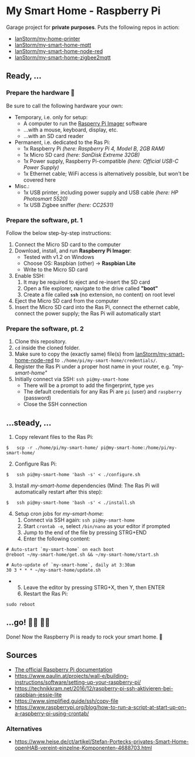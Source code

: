 # My Smart Home - Raspberry Pi

Garage project for **private purposes**.
Puts the following repos in action:
* [IanStorm/my-home-printer](https://github.com/IanStorm/my-home-printer)
* [IanStorm/my-smart-home-mqtt](https://github.com/IanStorm/my-smart-home-mqtt)
* [IanStorm/my-smart-home-node-red](https://github.com/IanStorm/my-smart-home-node-red)
* [IanStorm/my-smart-home-zigbee2mqtt](https://github.com/IanStorm/my-smart-home-zigbee2mqtt)


## Ready, ...


### Prepare the hardware 🧰

Be sure to call the following hardware your own:

* Temporary, i.e. only for setup:
	* A computer to run the [Rasperry Pi Imager](https://www.raspberrypi.org/downloads/) software
	* ...with a mouse, keyboard, display, etc.
	* ...with an SD card reader
* Permanent, i.e. dedicated to the Ras Pi:
	* 1x Raspberry Pi *(here: Raspberry Pi 4, Model B, 2GB RAM)*
	* 1x Micro SD card *(here: SanDisk Extreme 32GB)*
	* 1x Power supply, Raspberry Pi-compatible *(here: Official USB-C Power Supply)*
	* 1x Ethernet cable; WiFi access is alternatively possible, but won't be covered here
* Misc.:
	* 1x USB printer, including power supply and USB cable *(here: HP Photosmart 5520)*
	* 1x USB Zigbee sniffer *(here: CC2531)*


### Prepare the software, pt. 1

Follow the below step-by-step instructions:

1. Connect the Micro SD card to the computer
2. Download, install, and run **Raspberry Pi Imager**:
	* Tested with v1.2 on Windows
	* Choose OS: Raspbian (other) -> **Raspbian Lite**
	* Write to the Micro SD card
2. Enable SSH:
	1. It may be required to eject and re-insert the SD card
	2. Open a file explorer, navigate to the drive called **"boot"**
	2. Create a file called **`ssh`** (no extension, no content) on root level
2. Eject the Micro SD card from the computer
2. Insert the Micro SD card into the Ras Pi, connect the ethernet cable, connect the power supply; the Ras Pi will automatically start


### Prepare the software, pt. 2

1. Clone this repository.
2. `cd` inside the cloned folder.
2. Make sure to copy the (exactly same) file(s) from [IanStorm/my-smart-home-node-red](https://github.com/IanStorm/my-smart-home-node-red) to `./home/pi/my-smart-home/credentials/`.
2. Register the Ras Pi under a proper host name in your router, e.g. *"my-smart-home"*
2. Initially connect via SSH: `ssh pi@my-smart-home`
	* There will be a prompt to add the fingerprint, type `yes`
	* The default credentials for any Ras Pi are `pi` (user) and `raspberry` (password)
	* Close the SSH connection


## ...steady, ...

1. Copy relevant files to the Ras Pi:
```
$	scp -r ./home/pi/my-smart-home/ pi@my-smart-home:/home/pi/my-smart-home/
```
2. Configure Ras Pi:
```
$	ssh pi@my-smart-home 'bash -s' < ./configure.sh
```
3. Install *my-smart-home* dependencies (Mind: The Ras Pi will automatically restart after this step):
```
$	ssh pi@my-smart-home 'bash -s' < ./install.sh
```
4. Setup cron jobs for *my-smart-home*:
	1. Connect via SSH again: `ssh pi@my-smart-home`
	2. Start `crontab -e`, select `/bin/nano` as your editor if prompted
	3. Jump to the end of the file by pressing STRG+END
	4. Enter the following content:
```
# Auto-start `my-smart-home` on each boot
@reboot ~/my-smart-home/get.sh && ~/my-smart-home/start.sh

# Auto-update of `my-smart-home`, daily at 3:30am
30 3 * * * ~/my-smart-home/update.sh
```
*
	5. Leave the editor by pressing STRG+X, then Y, then ENTER
	6. Restart the Ras Pi:
```
sudo reboot
```


## ...go! 🏃‍♂️ 🏃‍♀️

Done!
Now the Raspberry Pi is ready to rock your smart home. 🤘


## Sources

* [The official Raspberry Pi documentation](https://projects.raspberrypi.org/en/projects/raspberry-pi-getting-started)
* https://www.paulin.at/projects/wall-e/building-instructions/software/setting-up-your-raspberry-pi/
* https://technikkram.net/2016/12/raspberry-pi-ssh-aktivieren-bei-raspbian-jessie-lite
* https://www.simplified.guide/ssh/copy-file
* https://www.raspberrypi.org/blog/how-to-run-a-script-at-start-up-on-a-raspberry-pi-using-crontab/


### Alternatives

* https://www.heise.de/ct/artikel/Stefan-Portecks-privates-Smart-Home-openHAB-vereint-einzelne-Komponenten-4688703.html
